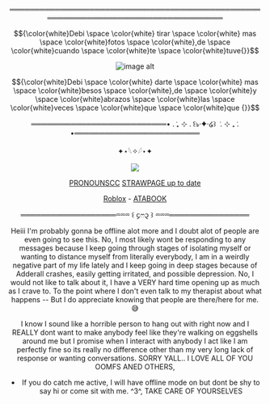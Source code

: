 

<div align="center">


═════════════════════════════════════════════════════════════════════════════════════

$${\color{white}Debi \space \color{white} tirar \space \color{white} mas  \space \color{white}fotos  \space \color{white},de  \space \color{white}cuando  \space \color{white}te \space \color{white}tuve{}}$$


![image alt](https://media.discordapp.net/attachments/1028737434252488756/1432209024186847252/IMG_7708-removebg-preview.png?ex=69003818&is=68fee698&hm=740d4f3a17f378c0c7d39893e365ec8e363ca9fcbb9b78f131ab794837991e6a&=&format=webp&quality=lossless&width=550&height=550)
<div align="center">

$${\color{white}Debi  \space \color{white} darte  \space \color{white} mas  \space \color{white}besos   \space \color{white},de  \space \color{white}y   \space \color{white}abrazos  \space \color{white}las \space \color{white}veces   \space \color{white}que \space \color{white}que {}}$$

═══════════════════════════• . ݁₊ ⊹ . ݁꒰ঌ·✦·໒꒱ ݁ . ⊹ ₊ ݁. •═════════════════════════

<div align="center">

✦⋆𓆩✧𓆪⋆✦

![](https://komarev.com/ghpvc/?username=dummyinbed&label=MYTHS&color=ff69b4&style=flat)

[PRONOUNSCC](https://pronouns.cc/@AngelWithoutwings) [STRAWPAGE up to date](https://2rings1pistol.straw.page/)

<div align="center">


<div align="center">

[Roblox](https://www.roblox.com/users/1022725107/profile) - [ATABOOK](https://dummysblood.atabook.org/)
<div align="center">
<div align="center">
  
═══════════════════⏔⏔⏔ ꒰ ᧔ෆ᧓ ꒱ ⏔⏔⏔════════════════

Heiii I'm probably gonna be offline alot more and I doubt alot of people are even going to see this. No, I most likely wont be responding to any messages because I keep going through stages of isolating myself or wanting to distance myself from literally everybody, I am in a weirdly negative part of my life lately and I keep going in deep stages because of Adderall crashes, easily getting irritated, and possible depression.
No, I would not like to talk about it, I have a VERY hard time opening up as much as I crave to. To the point where I don't even talk to my therapist about what happens -- But I do appreciate knowing that people are there/here for me. 😅

I know I sound like a horrible person to hang out with right now and I REALLY dont want to make anybody feel like they're walking on eggshells around me but I promise when I interact with anybody I act like I am perfectly fine so its really no difference other than my very long lack of response or wanting conversations. SORRY YALL.. I LOVE ALL OF YOU OOMFS ANED OTHERS,

* If you do catch me active, I will have offline mode on but dont be shy to say hi or come sit with me. ^3^, TAKE CARE OF YOURSELVES
